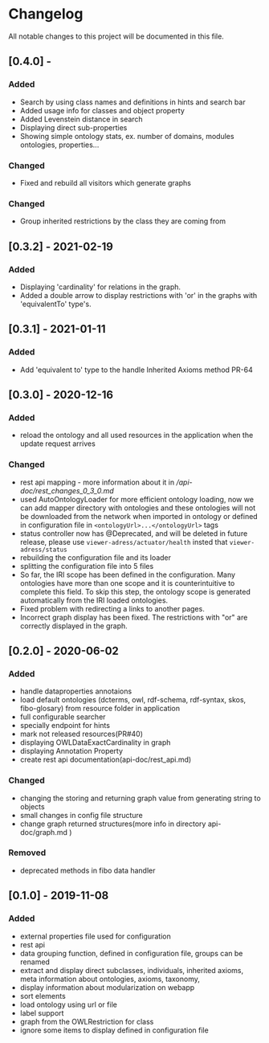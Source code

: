 
# Changelog
All notable changes to this project will be documented in this file.

## [0.4.0] -
### Added
- Search by using class names and definitions in hints and search bar
- Added usage info for classes and object property
- Added Levenstein distance in search
- Displaying direct sub-properties 
- Showing simple ontology stats, ex. number of domains, modules ontologies, properties...

### Changed
- Fixed and rebuild all visitors which generate graphs

### Changed
- Group inherited restrictions by the class they are coming from

## [0.3.2] - 2021-02-19
### Added
- Displaying 'cardinality' for relations in the graph.
- Added a double arrow to display restrictions with 'or' in the graphs with 'equivalentTo' type's.

## [0.3.1] - 2021-01-11
### Added
- Add 'equivalent to' type to the handle Inherited Axioms method PR-64

## [0.3.0] - 2020-12-16
### Added
- reload the ontology and all used resources in the application when the update request arrives 

### Changed
- rest api mapping - more information about it in */api-doc/rest_changes_0_3_0.md*
- used AutoOntologyLoader for more efficient ontology loading, now we can add mapper directory with ontologies and these ontologies will not be downloaded from the network when imported in ontology or defined in configuration file in ```<ontologyUrl>...</ontologyUrl>``` tags
- status controller now has @Deprecated, and will be deleted in future release, please use ```viewer-adress/actuator/health``` insted that ```viewer-adress/status```
- rebuilding the configuration file and its loader
- splitting the configuration file into 5 files
- So far, the IRI scope has been defined in the configuration. Many ontologies have more than one scope and it is counterintuitive to complete this field. To skip this step, the ontology scope is generated automatically from the IRI loaded ontologies.
- Fixed problem with redirecting a links to another pages.
- Incorrect graph display has been fixed. The restrictions with "or" are correctly displayed in the graph.



## [0.2.0] - 2020-06-02
### Added
- handle dataproperties annotaions
- load default ontologies (dcterms, owl, rdf-schema, rdf-syntax, skos, fibo-glosary) from resource folder in application
- full configurable searcher
- specially endpoint for hints
- mark not released resources(PR#40)
- displaying OWLDataExactCardinality in graph
- displaying Annotation Property
- create rest api documentation(api-doc/rest_api.md)

### Changed
- changing the storing and returning graph value from generating string to objects
- small changes in config file structure
- change graph returned structures(more info in directory api-doc/graph.md )

### Removed
- deprecated methods in fibo data handler


## [0.1.0] - 2019-11-08
### Added
- external properties file used for configuration
- rest api
- data grouping function, defined in configuration file, groups can be renamed 
- extract and display direct subclasses, individuals, inherited axioms, meta information about ontologies, axioms, taxonomy,
- display information about modularization on webapp
- sort elements
- load ontology using url or file
- label support
- graph from the OWLRestriction for class
- ignore some items to display defined in configuration file
